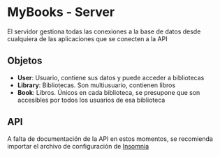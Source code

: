 # MyBooks - Server

El servidor gestiona todas las conexiones a la base de datos desde cualquiera de las aplicaciones que se conecten a la API

## Objetos
* **User**: Usuario, contiene sus datos y puede acceder a bibliotecas
* **Library**: Bibliotecas. Son multiusuario, contienen libros
* **Book**: Libros. Únicos en cada biblioteca, se presupone que son accesibles por todos los usuarios de esa biblioteca

## API

A falta de documentación de la API en estos momentos, se recomienda importar el archivo de configuración de [Insomnia](https://insomnia.rest/)